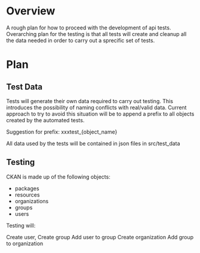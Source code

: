 # Overview

A rough plan for how to proceed with the development of api tests.  Overarching
plan for the testing is that all tests will create and cleanup all the data 
needed in order to carry out a sprecific set of tests.

# Plan

## Test Data

Tests will generate their own data required to carry out testing.  This introduces
the possibility of naming conflicts with real/valid data.  Current approach to 
try to avoid this situation will be to append a prefix to all objects created 
by the automated tests.

Suggestion for prefix: xxxtest_{object_name}

All data used by the tests will be contained in json files in src/test_data

## Testing

CKAN is made up of the following objects:
 - packages
 - resources
 - organizations
 - groups
 - users
 
Testing will:

Create user, 
Create group
Add user to group
Create organization
Add group to organization
